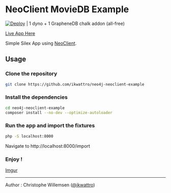 # NeoClient MovieDB Example

[![Deploy](https://www.herokucdn.com/deploy/button.png)](https://heroku.com/deploy) | 1 dyno + 1 GrapheneDB chalk addon (all-free)

[Live App Here](http://neo4j-neoclient-example.herokuapp.com/)

Simple Silex App using [NeoClient](https://github.com/neoxygen/neo4j-neoclient).

## Usage 

### Clone the repository

```bash
git clone https://github.com/ikwattro/neo4j-neoclient-example
```

### Install the dependencies

```bash
cd neo4j-neoclient-example
composer install --no-dev --optimize-autoloader
```

### Run the app and import the fixtures

```bash
php -S localhost:8000
```

Navigate to http://localhost:8000/import

### Enjoy !

[Imgur](http://i.imgur.com/VECZ25P.png)


---

Author : Christophe Willemsen ([@ikwattro](https://twitter.com/ikwattro))